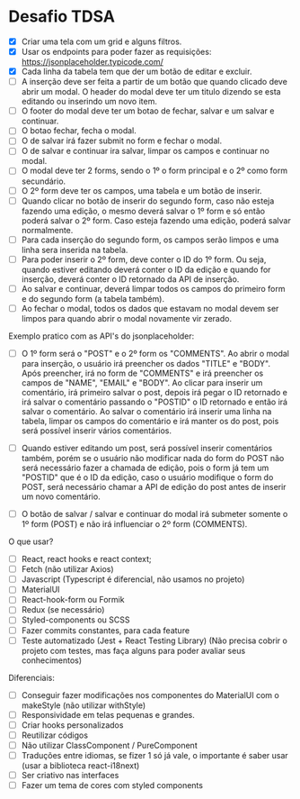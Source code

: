 # Desafio TDSA

- [x] Criar uma tela com um grid e alguns filtros.
- [x] Usar os endpoints para poder fazer as requisições: https://jsonplaceholder.typicode.com/
- [x] Cada linha da tabela tem que der um botão de editar e excluir.
- [ ] A inserção deve ser feita a partir de um botão que quando clicado deve abrir um modal. O header do modal deve ter um
      titulo dizendo se esta editando ou inserindo um novo item.
- [ ] O footer do modal deve ter um botao de fechar, salvar e um salvar e continuar.
- [ ] O botao fechar, fecha o modal.
- [ ] O de salvar irá fazer submit no form e fechar o modal.
- [ ] O de salvar e continuar ira salvar, limpar os campos e continuar no modal.
- [ ] O modal deve ter 2 forms, sendo o 1º o form principal e o 2º como form secundário.
- [ ] O 2º form deve ter os campos, uma tabela e um botão de inserir.
- [ ] Quando clicar no botão de inserir do segundo form, caso não esteja fazendo uma edição, o mesmo deverá salvar o 1º
      form e só então poderá salvar o 2º form. Caso esteja fazendo uma edição, poderá salvar normalmente.
- [ ] Para cada inserção do segundo form, os campos serão limpos e uma linha sera inserida na tabela.
- [ ] Para poder inserir o 2º form, deve conter o ID do 1º form. Ou seja, quando estiver editando deverá conter o ID
      da edição e quando for inserção, deverá conter o ID retornado da API de inserção.
- [ ] Ao salvar e continuar, deverá limpar todos os campos do primeiro form e do segundo form (a tabela também).
- [ ] Ao fechar o modal, todos os dados que estavam no modal devem ser limpos para quando abrir o modal novamente vir zerado.

Exemplo pratico com as API's do jsonplaceholder:

- [ ] O 1º form será o "POST" e o 2º form os "COMMENTS". Ao abrir o modal para inserção, o usuário irá preencher os
      dados "TITLE" e "BODY". Após preencher, irá no form de "COMMENTS" e irá preencher os campos de
      "NAME", "EMAIL" e "BODY". Ao clicar para inserir um comentário, irá primeiro salvar o post, depois irá pegar o
      ID retornado e irá salvar o comentário passando o "POSTID" o ID retornado e então irá salvar o comentário.
      Ao salvar o comentário irá inserir uma linha na tabela, limpar os campos do comentário e irá manter os do
      post, pois será possível inserir vários comentários.

- [ ] Quando estiver editando um post, será possível inserir comentários também, porém se o usuário não
      modificar nada do form do POST não será necessário fazer a chamada de edição, pois o form já tem um "POSTID"
      que é o ID da edição,
      caso o usuário modifique o form do POST, será necessário chamar a API de edição do post antes de inserir um novo comentário.

- [ ] O botão de salvar / salvar e continuar do modal irá submeter somente o 1º form (POST) e não irá influenciar o 2º form (COMMENTS).

O que usar?

- [ ] React, react hooks e react context;
- [ ] Fetch (não utilizar Axios)
- [ ] Javascript (Typescript é diferencial, não usamos no projeto)
- [ ] MaterialUI
- [ ] React-hook-form ou Formik
- [ ] Redux (se necessário)
- [ ] Styled-components ou SCSS
- [ ] Fazer commits constantes, para cada feature
- [ ] Teste automatizado (Jest + React Testing Library) (Não precisa cobrir o projeto com testes, mas faça alguns
      para poder avaliar seus conhecimentos)

Diferenciais:

- [ ] Conseguir fazer modificações nos componentes do MaterialUI com o makeStyle (não utilizar withStyle)
- [ ] Responsividade em telas pequenas e grandes.
- [ ] Criar hooks personalizados
- [ ] Reutilizar códigos
- [ ] Não utilizar ClassComponent / PureComponent
- [ ] Traduções entre idiomas, se fizer 1 só já vale, o importante é saber usar (usar a biblioteca react-i18next)
- [ ] Ser criativo nas interfaces
- [ ] Fazer um tema de cores com styled components
